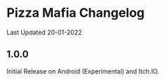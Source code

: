 # Pizza Mafia Changelog
Last Updated 20-01-2022

## 1.0.0
Initial Release on Android (Experimental) and Itch.IO.